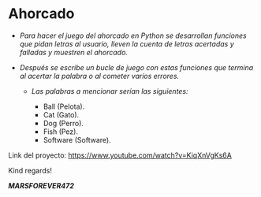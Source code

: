 # Ahorcado

- _Para hacer el juego del ahorcado en Python se desarrollan funciones que pidan letras al usuario, lleven la cuenta de letras acertadas y falladas y muestren el ahorcado._
- _Después se escribe un bucle de juego con estas funciones que termina al acertar la palabra o al cometer varios errores._

  - _Las palabras a mencionar serían las siguientes:_
    
    - Ball (Pelota).
    - Cat (Gato).
    - Dog (Perro).
    - Fish (Pez).
    - Software (Software).
      
Link del proyecto: https://www.youtube.com/watch?v=KiqXnVgKs6A

Kind regards!

***MARSFOREVER472***
